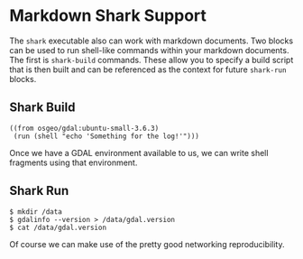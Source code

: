 # Markdown Shark Support

The `shark` executable also can work with markdown documents. Two blocks can be
used to run shell-like commands within your markdown documents. The first is
`shark-build` commands. These allow you to specify a build script that is then
built and can be referenced as the context for future `shark-run` blocks.

## Shark Build

```shark-build:gdal-env
((from osgeo/gdal:ubuntu-small-3.6.3)
 (run (shell "echo 'Something for the log!'")))
```

Once we have a GDAL environment available to us, we can write shell fragments
using that environment.

## Shark Run

```shark-run:gdal-env
$ mkdir /data
$ gdalinfo --version > /data/gdal.version
$ cat /data/gdal.version
```

Of course we can make use of the pretty good networking reproducibility.


